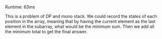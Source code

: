 Runtime: 63ms

This is a problem of DP and mono stack. We could record the states of each position in the array, meaning that by having the current element as the last element in the subarray, what would be the minimum sum.
Then we add all the minimum total to get the final answer.
